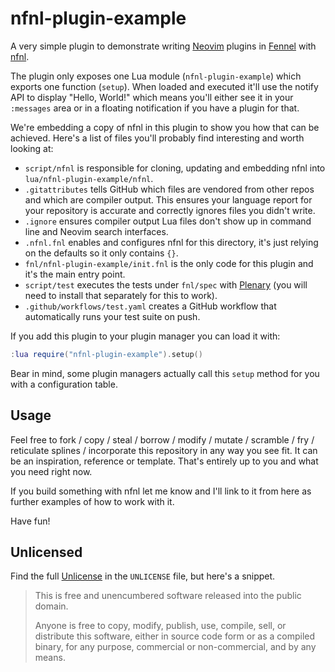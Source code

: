 # nfnl-plugin-example

A very simple plugin to demonstrate writing [Neovim][Neovim] plugins in
[Fennel][Fennel] with [nfnl][nfnl].

The plugin only exposes one Lua module (`nfnl-plugin-example`) which exports one
function (`setup`). When loaded and executed it'll use the notify API to display
"Hello, World!" which means you'll either see it in your `:messages` area or in
a floating notification if you have a plugin for that.

We're embedding a copy of nfnl in this plugin to show you how that can be
achieved. Here's a list of files you'll probably find interesting and worth
looking at:

- `script/nfnl` is responsible for cloning, updating and embedding nfnl into
  `lua/nfnl-plugin-example/nfnl`.
- `.gitattributes` tells GitHub which files are vendored from other repos and
  which are compiler output. This ensures your language report for your
  repository is accurate and correctly ignores files you didn't write.
- `.ignore` ensures compiler output Lua files don't show up in command line and
  Neovim search interfaces.
- `.nfnl.fnl` enables and configures nfnl for this directory, it's just relying
  on the defaults so it only contains `{}`.
- `fnl/nfnl-plugin-example/init.fnl` is the only code for this plugin and it's
  the main entry point.
- `script/test` executes the tests under `fnl/spec` with [Plenary][Plenary] (you
  will need to install that separately for this to work).
- `.github/workflows/test.yaml` creates a GitHub workflow that automatically
  runs your test suite on push.

If you add this plugin to your plugin manager you can load it with:

```lua
:lua require("nfnl-plugin-example").setup()
```

Bear in mind, some plugin managers actually call this `setup` method for you
with a configuration table.

## Usage

Feel free to fork / copy / steal / borrow / modify / mutate / scramble / fry /
reticulate splines / incorporate this repository in any way you see fit. It can
be an inspiration, reference or template. That's entirely up to you and what you
need right now.

If you build something with nfnl let me know and I'll link to it from here as
further examples of how to work with it.

Have fun!

## Unlicensed

Find the full [Unlicense][unlicense] in the `UNLICENSE` file, but here's a
snippet.

> This is free and unencumbered software released into the public domain.
>
> Anyone is free to copy, modify, publish, use, compile, sell, or distribute
> this software, either in source code form or as a compiled binary, for any
> purpose, commercial or non-commercial, and by any means.

[Neovim]: https://neovim.io/
[Fennel]: https://fennel-lang.org/
[nfnl]: https://github.com/Olical/nfnl
[unlicense]: http://unlicense.org/
[Plenary]: https://github.com/nvim-lua/plenary.nvim
